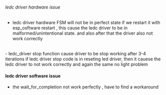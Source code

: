 ###### ledc driver hardware issue 

- ledc driver hardware FSM will not be in perfect state if we restart it with esp_osftware restart , this cause the ledc driver to be in malformed/unintentional state. and also after that the driver also not work correctly 
<br>
- ledc_driver stop function cause driver to be stop working after 3-4 iterations 
if ledc driver stop code is  in  reseting led driver, then it cauese the ledc driver to not work correctly and again the same no light problem  
<!-- ---this might be hardware issue but not sure  -->

#### ledc driver software issue 
- the wait_for_completion not work perfectly , have to find a workaround 